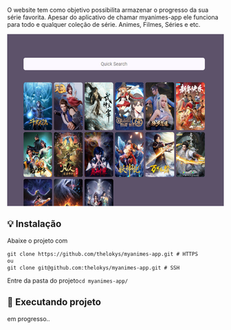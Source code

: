 O website tem como objetivo possibilita armazenar o progresso da sua série favorita. Apesar do aplicativo de chamar myanimes-app ele funciona para todo e qualquer coleção de série. Animes, Filmes, Séries e etc.

<p align="center">
  <img align="center" src=".github/assets/home.PNG" height="400px" />
</p>

## :bulb: Instalação

Abaixe o projeto com

```shell
git clone https://github.com/thelokys/myanimes-app.git # HTTPS
ou
git clone git@github.com:thelokys/myanimes-app.git # SSH
```

Entre da pasta do projeto`cd myanimes-app/`

## :rocket: Executando projeto

em progresso..
